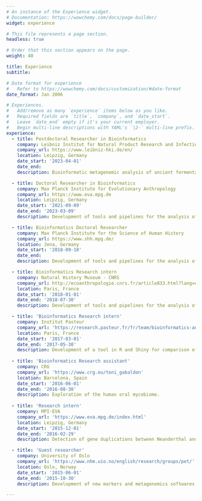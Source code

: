 ```yaml
---
# An instance of the Experience widget.
# Documentation: https://wowchemy.com/docs/page-builder/
widget: experience

# This file represents a page section.
headless: true

# Order that this section appears on the page.
weight: 40

title: Experience
subtitle:

# Date format for experience
#   Refer to https://wowchemy.com/docs/customization/#date-format
date_format: Jan 2006

# Experiences.
#   Add/remove as many `experience` items below as you like.
#   Required fields are `title`, `company`, and `date_start`.
#   Leave `date_end` empty if it's your current employer.
#   Begin multi-line descriptions with YAML's `|2-` multi-line prefix.
experience:
  - title: Postdoctoral Researcher in Bioinformatics
    company: Leibniz Institut for Natural Product Research and Infection Biology Hans Knöll Institute
    company_url: https://www.leibniz-hki.de/en/
    location: Leipzig, Germany
    date_start: '2023-04-01'
    date_end: 
    description: Bioinformatic metagenomic analysis of ancient fermentation microbiomes.

  - title: Doctoral Researcher in Bioinformatics
    company: Max Planck Institute for Evolutionary Anthropology
    company_url: https://www.eva.mpg.de
    location: Leipzig, Germany
    date_start: '2021-09-09'
    date_end: '2023-03-09'
    description: Development of tools and pipelines for the analysis of ancient DNA metagenomics data.

  - title: Bioinformatics Doctoral Researcher
    company: Max Planck Institute for the Science of Human History
    company_url: https://www.shh.mpg.de/
    location: Jena, Germany
    date_start: '2018-09-10'
    date_end: 
    description: Development of tools and pipelines for the analysis of ancient DNA metagenomics data.

  - title: Bioinformatics Research intern
    company: Natural History Museum - CNRS
    company_url: http://ecoanthropologie.cnrs.fr/article833.html?lang=en
    location: Paris, France
    date_start: '2018-01-01'
    date_end: '2018-07-30'
    description: Development of tools and pipelines for the analysis of ancient DNA metagenomics data.

  - title: 'Bioinformatics Research intern'
    company: Institut Pasteur
    company_url: 'https://research.pasteur.fr/fr/team/bioinformatics-and-biostatistics-hub/'
    location: Paris, France
    date_start: '2017-03-01'
    date_end: '2017-05-30'
    description: Development of a tool in R and Shiny for comparison of expression level in multi-omics data.
  
  - title: 'Bioinformatics Research assistant'
    company: CRG
    company_url: 'https://www.crg.eu/toni_gabaldon'
    location: Barcelona, Spain
    date_start: '2016-06-01'
    date_end: '2016-08-30'
    description: Exploration of the human oral mycobiome.
  
  - title: 'Research intern'
    company: MPI-EVA
    company_url: 'https://www.eva.mpg.de/index.html'
    location: Leipzig, Germany
    date_start: '2015-12-01'
    date_end: '2016-02-29'
    description: Detection of gene duplications between Neanderthal and Mordern Humans.

  - title: 'Guest researcher'
    company: University of Oslo
    company_url: 'https://www.nhm.uio.no/english/research/groups/pet/'
    location: Oslo, Norway
    date_start: '2015-06-01'
    date_end: '2015-10-30'
    description: Development of new markers and metagenomics softwares for plant identification. De novo and mapping assembly of Illumina data, phylogeny of the Anacyclus genus, and metabarcoding visualization software development.

---
```

